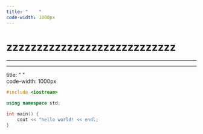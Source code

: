 ```yaml
---
title: "    "
code-width: 1000px
---
```


# zzzzzzzzzzzzzzzzzzzzzzzzzzzz

---

---

title: "     "  
code-width: 1000px

```c++
#include <iostream>

using namespace std;

int main() {
    cout << "hello world! << endl;
}
```


